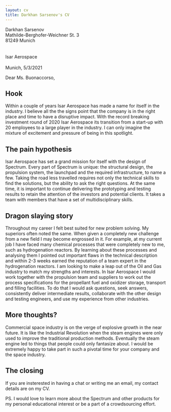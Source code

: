 ```yaml
---
layout: cv
title: Darkhan Sarsenov's CV
---
```

Darkhan Sarsenov\
Mathilde-Berghofer-Weichner St. 3\
81249 Munich\
\
\
Isar Aerospace\
\
Munich, 5/3/2021

Dear Ms. Buonaccorso,

## Hook

Within a couple of years Isar Aerospace has made a name for itself in the industry.
I believe all the the signs point that the company is in the right place and time to have a disruptive impact.
With the record breaking investment round of 2020 Isar Aerospace its transition from a start-up with 20 employees to a large player in the industry. I can only imagine the mixture of excitement and pressure of being in this spotlight.

## The pain hypothesis

Isar Aerospace has set a grand mission for itself with the design of Spectrum. Every part of Spectrum is unique: the structural design, the propulsion system, the launchpad and the required infrastructure, to name a few. Taking the road less travelled requires not only the technical skills to find the solutions, but the ability to ask the right questions. At the same time, it is important to continue delivering the prototyping and testing results to retain the attention of the investors and potential clients. It takes a team with members that have a set of multidisciplinary skills.

## Dragon slaying story

Throughout my career I felt best suited for new problem solving. My superiors often noted the same. When given a completely new challenge from a new field I may become engrossed in it. For example, at my current job I have faced many chemical processes that were completely new to me, such as hydrogenation reactors. By learning about these processes and analysing them I pointed out important flaws in the technical description and within 2-3 weeks earned the reputation of a team expert in the hydrogenation reactors. I am looking to make a leap out of the Oil and Gas industry to match my strengths and interests. In Isar Aerospace I would work together with the propulsion team and suppliers to work out the process specifications for the propellant fuel and oxidizer storage, transport and filling facilities. To do that I would ask questions, seek answers, consistently deliver intermediate results, collaborate with the other design and testing engineers, and use my experience from other industries.

## More thoughts?

Commercial space industry is on the verge of explosive growth in the near future. It is like the Industrial Revolution when the steam engines were only used to improve the traditional production methods. Eventually the steam engine led to things that people could only fantasize about. I would be extremely happy to take part in such a pivotal time for your company and the space industry.

## The closing

If you are insterested in having a chat or writing me an email, my contact details are on my CV. 


PS. I would love to learn more about the Spectrum and other products for my personal educational interest or be a part of a crowdsourcing effort.
